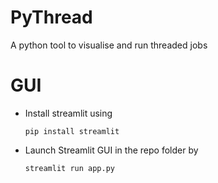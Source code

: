 # PyThread
 A python tool to visualise and run threaded jobs

# GUI
 - Install streamlit using
   ```
   pip install streamlit
   ```
 - Launch Streamlit GUI in the repo folder by
   ```
   streamlit run app.py
   ```